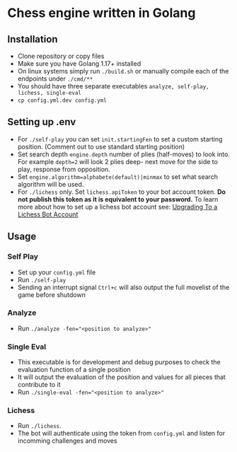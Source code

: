 # Chess engine written in Golang
## Installation
* Clone repository or copy files
* Make sure you have Golang 1.17+ installed
* On linux systems simply run `./build.sh` or manually compile each of the endpoints under `./cmd/**`
* You should have three separate executables `analyze, self-play, lichess, single-eval`
* `cp config.yml.dev config.yml`

## Setting up .env
* For `./self-play` you can set `init.startingFen` to set a custom starting position. (Comment out to use standard starting position)
* Set search depth `engine.depth` number of plies (half-moves) to look into. For example `depth=2` will look 2 plies deep- next move for the side to play, response from opposition.
* Set `engine.algorithm=alphabete(default)|minmax` to set what search algorithm will be used.
* For `./lichess` only. Set `lichess.apiToken` to your bot account token. **Do not publish this token as it is equivalent to your password.** To learn more about how to set up a lichess bot account see: [Upgrading To a Lichess Bot Account](https://lichess.org/api#operation/botAccountUpgrade)


## Usage
### Self Play
* Set up your `config.yml` file
* Run `./self-play`
* Sending an interrupt signal `Ctrl+c` will also output the full movelist of the game before shutdown
### Analyze
* Run `./analyze -fen="<position to analyze>"`
### Single Eval
* This executable is for development and debug purposes to check the evaluation function of a single position
* It will output the evaluation of the position and values for all pieces that contribute to it
* Run `./single-eval -fen="<position to analyze>"`
### Lichess
* Run `./lichess`.
* The bot will authenticate using the token from `config.yml` and listen for incomming challenges and moves